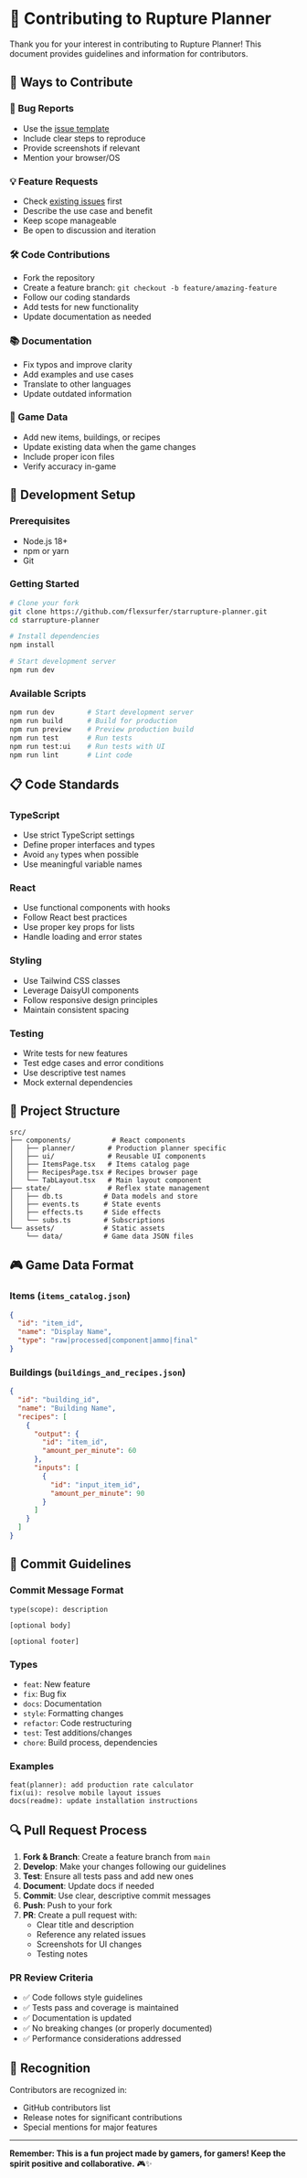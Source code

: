 # 🤝 Contributing to Rupture Planner

Thank you for your interest in contributing to Rupture Planner! This document provides guidelines and information for contributors.

## 🎯 Ways to Contribute

### 🐛 Bug Reports
- Use the [issue template](https://github.com/flexsurfer/starrupture-planner/issues/new) 
- Include clear steps to reproduce
- Provide screenshots if relevant
- Mention your browser/OS

### 💡 Feature Requests
- Check [existing issues](https://github.com/flexsurfer/starrupture-planner/issues) first
- Describe the use case and benefit
- Keep scope manageable
- Be open to discussion and iteration

### 🛠 Code Contributions
- Fork the repository
- Create a feature branch: `git checkout -b feature/amazing-feature`
- Follow our coding standards
- Add tests for new functionality
- Update documentation as needed

### 📚 Documentation
- Fix typos and improve clarity
- Add examples and use cases
- Translate to other languages
- Update outdated information

### 🎨 Game Data
- Add new items, buildings, or recipes
- Update existing data when the game changes
- Include proper icon files
- Verify accuracy in-game

## 🚀 Development Setup

### Prerequisites
- Node.js 18+
- npm or yarn
- Git

### Getting Started
```bash
# Clone your fork
git clone https://github.com/flexsurfer/starrupture-planner.git
cd starrupture-planner

# Install dependencies
npm install

# Start development server
npm run dev
```

### Available Scripts
```bash
npm run dev        # Start development server
npm run build      # Build for production
npm run preview    # Preview production build
npm run test       # Run tests
npm run test:ui    # Run tests with UI
npm run lint       # Lint code
```

## 📋 Code Standards

### TypeScript
- Use strict TypeScript settings
- Define proper interfaces and types
- Avoid `any` types when possible
- Use meaningful variable names

### React
- Use functional components with hooks
- Follow React best practices
- Use proper key props for lists
- Handle loading and error states

### Styling
- Use Tailwind CSS classes
- Leverage DaisyUI components
- Follow responsive design principles
- Maintain consistent spacing

### Testing
- Write tests for new features
- Test edge cases and error conditions
- Use descriptive test names
- Mock external dependencies

## 📁 Project Structure

```
src/
├── components/          # React components
│   ├── planner/        # Production planner specific
│   ├── ui/             # Reusable UI components
│   ├── ItemsPage.tsx   # Items catalog page
│   ├── RecipesPage.tsx # Recipes browser page
│   └── TabLayout.tsx   # Main layout component
├── state/              # Reflex state management
│   ├── db.ts          # Data models and store
│   ├── events.ts      # State events
│   ├── effects.ts     # Side effects
│   └── subs.ts        # Subscriptions
└── assets/            # Static assets
    └── data/          # Game data JSON files
```

## 🎮 Game Data Format

### Items (`items_catalog.json`)
```json
{
  "id": "item_id",
  "name": "Display Name",
  "type": "raw|processed|component|ammo|final"
}
```

### Buildings (`buildings_and_recipes.json`)
```json
{
  "id": "building_id",
  "name": "Building Name",
  "recipes": [
    {
      "output": {
        "id": "item_id",
        "amount_per_minute": 60
      },
      "inputs": [
        {
          "id": "input_item_id",
          "amount_per_minute": 90
        }
      ]
    }
  ]
}
```

## 📝 Commit Guidelines

### Commit Message Format
```
type(scope): description

[optional body]

[optional footer]
```

### Types
- `feat`: New feature
- `fix`: Bug fix
- `docs`: Documentation
- `style`: Formatting changes
- `refactor`: Code restructuring
- `test`: Test additions/changes
- `chore`: Build process, dependencies

### Examples
```
feat(planner): add production rate calculator
fix(ui): resolve mobile layout issues
docs(readme): update installation instructions
```

## 🔍 Pull Request Process

1. **Fork & Branch**: Create a feature branch from `main`
2. **Develop**: Make your changes following our guidelines
3. **Test**: Ensure all tests pass and add new ones
4. **Document**: Update docs if needed
5. **Commit**: Use clear, descriptive commit messages
6. **Push**: Push to your fork
7. **PR**: Create a pull request with:
   - Clear title and description
   - Reference any related issues
   - Screenshots for UI changes
   - Testing notes

### PR Review Criteria
- ✅ Code follows style guidelines
- ✅ Tests pass and coverage is maintained
- ✅ Documentation is updated
- ✅ No breaking changes (or properly documented)
- ✅ Performance considerations addressed

## 🌟 Recognition

Contributors are recognized in:
- GitHub contributors list
- Release notes for significant contributions
- Special mentions for major features

---

**Remember: This is a fun project made by gamers, for gamers! Keep the spirit positive and collaborative.** 🎮✨